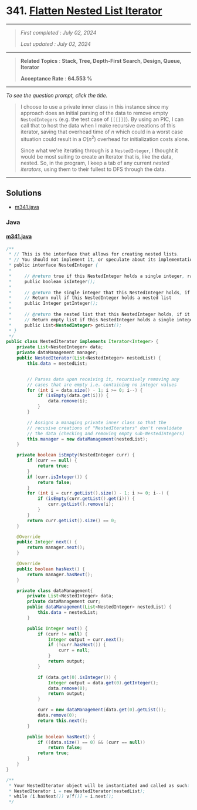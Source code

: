 # 341. [Flatten Nested List Iterator](<https://leetcode.com/problems/flatten-nested-list-iterator>)

------

> *First completed : July 02, 2024*
>
> *Last updated : July 02, 2024*


------

> **Related Topics** : **Stack, Tree, Depth-First Search, Design, Queue, Iterator**
>
> **Acceptance Rate** : **64.553 %**


------

*To see the question prompt, click the title.*

> I choose to use a private inner class in this instance since my approach does an initial parsing of the data to remove empty `NestedIntegers` (e.g. the test case of `[[[]]]`). By using an PIC, I can call that to host the data when I make recursive creations of this iterator, saving that overhead time of $n$ which could in a worst case situation could result in a $O(n^2)$ overhead for initialization costs alone.
> 
> Since what we're iterating through is a `NestedInteger`, I thought it would be most suiting to create an Iterator that is, like the data, nested. So, in the program, I keep a tab of any current *nested iterators*, using them to their fullest to DFS through the data.

------

## Solutions

- [m341.java](<../my-submissions/m341.java>)
### Java
#### [m341.java](<../my-submissions/m341.java>)
```Java
/**
 * // This is the interface that allows for creating nested lists.
 * // You should not implement it, or speculate about its implementation
 * public interface NestedInteger {
 *
 *     // @return true if this NestedInteger holds a single integer, rather than a nested list.
 *     public boolean isInteger();
 *
 *     // @return the single integer that this NestedInteger holds, if it holds a single integer
 *     // Return null if this NestedInteger holds a nested list
 *     public Integer getInteger();
 *
 *     // @return the nested list that this NestedInteger holds, if it holds a nested list
 *     // Return empty list if this NestedInteger holds a single integer
 *     public List<NestedInteger> getList();
 * }
 */
public class NestedIterator implements Iterator<Integer> {
    private List<NestedInteger> data;
    private dataManagement manager;
    public NestedIterator(List<NestedInteger> nestedList) {
        this.data = nestedList;


        // Parses data upon receiving it, recursively removing any
        // cases that are empty i.e. containing no integer values
        for (int i = data.size() - 1; i >= 0; i--) {
            if (isEmpty(data.get(i))) {
                data.remove(i);
            }
        }

        // Assigns a managing private inner class so that the 
        // recusive creations of "NestedIterators" don't revalidate
        // the data (checking and removing empty sub-NestedIntegers)
        this.manager = new dataManagement(nestedList);
    }

    private boolean isEmpty(NestedInteger curr) {
        if (curr == null) {
            return true;
        }
        if (curr.isInteger()) {
            return false;
        }
        for (int i = curr.getList().size() - 1; i >= 0; i--) {
            if (isEmpty(curr.getList().get(i))) {
                curr.getList().remove(i);
            }
        }
        return curr.getList().size() == 0;
    }

    @Override
    public Integer next() {
        return manager.next();
    }

    @Override
    public boolean hasNext() {
        return manager.hasNext();
    }

    private class dataManagement{
        private List<NestedInteger> data;
        private dataManagement curr;
        public dataManagement(List<NestedInteger> nestedList) {
            this.data = nestedList;
        }

        public Integer next() {
            if (curr != null) {
                Integer output = curr.next();
                if (!curr.hasNext()) {
                    curr = null;
                }
                return output;
            }

            if (data.get(0).isInteger()) {
                Integer output = data.get(0).getInteger();
                data.remove(0);
                return output;
            }

            curr = new dataManagement(data.get(0).getList());
            data.remove(0);
            return this.next();
        }

        public boolean hasNext() {
            if ((data.size() == 0) && (curr == null))
                return false;
            return true;
        }
    }
}

/**
 * Your NestedIterator object will be instantiated and called as such:
 * NestedIterator i = new NestedIterator(nestedList);
 * while (i.hasNext()) v[f()] = i.next();
 */
```

